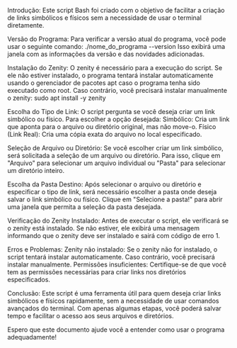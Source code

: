 Introdução:
Este script Bash foi criado com o objetivo de facilitar a criação de links simbólicos e físicos sem a necessidade de usar o terminal diretamente.

Versão do Programa:
Para verificar a versão atual do programa, você pode usar o seguinte comando:
./nome_do_programa --version
Isso exibirá uma janela com as informações da versão e das novidades adicionadas.

Instalação do Zenity:
O zenity é necessário para a execução do script. Se ele não estiver instalado, o programa tentará instalar automaticamente usando o gerenciador de pacotes apt caso o programa tenha sido executado como root. Caso contrário, você precisará instalar manualmente o zenity:
sudo apt install -y zenity

Escolha do Tipo de Link:
O script pergunta se você deseja criar um link simbólico ou físico. Para escolher a opção desejada:
Simbólico: Cria um link que aponta para o arquivo ou diretório original, mas não move-o.
Físico (Link Real): Cria uma cópia exata do arquivo no local especificado.

Seleção de Arquivo ou Diretório:
Se você escolher criar um link simbólico, será solicitada a seleção de um arquivo ou diretório. Para isso, clique em "Arquivo" para selecionar um arquivo individual ou "Pasta" para selecionar um diretório inteiro.

Escolha da Pasta Destino:
Após selecionar o arquivo ou diretório e especificar o tipo de link, será necessário escolher a pasta onde deseja salvar o link simbólico ou físico. Clique em "Selecione a pasta!" para abrir uma janela que permita a seleção da pasta desejada.

Verificação do Zenity Instalado:
Antes de executar o script, ele verificará se o zenity está instalado. Se não estiver, ele exibirá uma mensagem informando que o zenity deve ser instalado e sairá com código de erro 1.

Erros e Problemas:
Zenity não instalado: Se o zenity não for instalado, o script tentará instalar automaticamente. Caso contrário, você precisará instalar manualmente.
Permissões insuficientes: Certifique-se de que você tem as permissões necessárias para criar links nos diretórios especificados.

Conclusão:
Este script é uma ferramenta útil para quem deseja criar links simbólicos e físicos rapidamente, sem a necessidade de usar comandos avançados do terminal. Com apenas algumas etapas, você poderá salvar tempo e facilitar o acesso aos seus arquivos e diretórios.

Espero que este documento ajude você a entender como usar o programa adequadamente!
